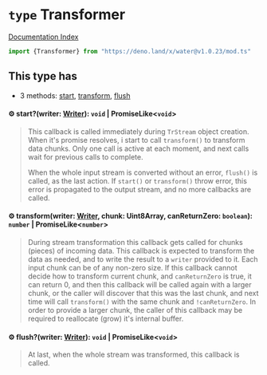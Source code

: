 # `type` Transformer

[Documentation Index](../README.md)

```ts
import {Transformer} from "https://deno.land/x/water@v1.0.23/mod.ts"
```

## This type has

- 3 methods:
[start](#-startwriter-writer-void--promiselikevoid),
[transform](#-transformwriter-writer-chunk-uint8array-canreturnzero-boolean-number--promiselikenumber),
[flush](#-flushwriter-writer-void--promiselikevoid)


#### ⚙ start?(writer: [Writer](../class.Writer/README.md)): `void` | PromiseLike\<`void`>

> This callback is called immediately during `TrStream` object creation.
> When it's promise resolves, i start to call `transform()` to transform data chunks.
> Only one call is active at each moment, and next calls wait for previous calls to complete.
> 
> When the whole input stream is converted without an error, `flush()` is called, as the last action.
> If `start()` or `transform()` throw error, this error is propagated to the output stream,
> and no more callbacks are called.



#### ⚙ transform(writer: [Writer](../class.Writer/README.md), chunk: Uint8Array, canReturnZero: `boolean`): `number` | PromiseLike\<`number`>

> During stream transformation this callback gets called for chunks (pieces) of incoming data.
> This callback is expected to transform the data as needed, and to write the result to a `writer`
> provided to it.
> Each input chunk can be of any non-zero size.
> If this callback cannot decide how to transform current chunk, and `canReturnZero` is true,
> it can return 0, and then this callback will be called again with a larger chunk,
> or the caller will discover that this was the last chunk, and next time will call
> `transform()` with the same chunk and `!canReturnZero`.
> In order to provide a larger chunk, the caller of this callback may be required to reallocate (grow) it's internal buffer.



#### ⚙ flush?(writer: [Writer](../class.Writer/README.md)): `void` | PromiseLike\<`void`>

> At last, when the whole stream was transformed, this callback is called.




